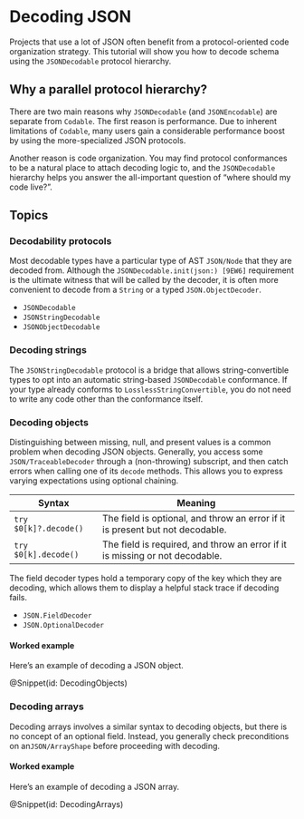 # Decoding JSON

Projects that use a lot of JSON often benefit from a protocol-oriented code organization strategy. This tutorial will show you how to decode schema using the ``JSONDecodable`` protocol hierarchy.


## Why a parallel protocol hierarchy?

There are two main reasons why ``JSONDecodable`` (and ``JSONEncodable``) are separate from ``Codable``. The first reason is performance. Due to inherent limitations of ``Codable``, many users gain a considerable performance boost by using the more-specialized JSON protocols.

Another reason is code organization. You may find protocol conformances to be a natural place to attach decoding logic to, and the ``JSONDecodable`` hierarchy helps you answer the all-important question of “where should my code live?”.


## Topics

### Decodability protocols

Most decodable types have a particular type of AST ``JSON/Node`` that they are decoded from. Although the ``JSONDecodable.init(json:) [9EW6]`` requirement is the ultimate witness that will be called by the decoder, it is often more convenient to decode from a ``String`` or a typed ``JSON.ObjectDecoder``.

-   ``JSONDecodable``
-   ``JSONStringDecodable``
-   ``JSONObjectDecodable``


### Decoding strings

The ``JSONStringDecodable`` protocol is a bridge that allows string-convertible types to opt into an automatic string-based ``JSONDecodable`` conformance. If your type already conforms to ``LosslessStringConvertible``, you do not need to write any code other than the conformance itself.


### Decoding objects

Distinguishing between missing, null, and present values is a common problem when decoding JSON objects. Generally, you access some ``JSON/TraceableDecoder`` through a (non-throwing) subscript, and then catch errors when calling one of its `decode` methods. This allows you to express varying expectations using optional chaining.

| Syntax | Meaning |
| --- | --- |
| `try $0[k]?.decode()` | The field is optional, and throw an error if it is present but not decodable. |
| `try $0[k].decode()` | The field is required, and throw an error if it is missing or not decodable. |

The field decoder types hold a temporary copy of the key which they are decoding, which allows them to display a helpful stack trace if decoding fails.

-   ``JSON.FieldDecoder``
-   ``JSON.OptionalDecoder``


#### Worked example

Here’s an example of decoding a JSON object.

@Snippet(id: DecodingObjects)


### Decoding arrays

Decoding arrays involves a similar syntax to decoding objects, but there is no concept of an optional field. Instead, you generally check preconditions on an``JSON/ArrayShape`` before proceeding with decoding.

#### Worked example

Here’s an example of decoding a JSON array.

@Snippet(id: DecodingArrays)
